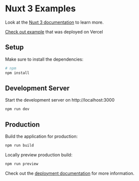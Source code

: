 # Nuxt 3 Examples

Look at the [Nuxt 3 documentation](https://nuxt.com/docs/getting-started/introduction) to learn more.

[Check out example](https://nuxt-3-examples.vercel.app/) that was deployed on Vercel

## Setup

Make sure to install the dependencies:

```bash
# npm
npm install
```

## Development Server

Start the development server on http://localhost:3000

```bash
npm run dev
```

## Production

Build the application for production:

```bash
npm run build
```

Locally preview production build:

```bash
npm run preview
```

Check out the [deployment documentation](https://nuxt.com/docs/getting-started/deployment) for more information.
